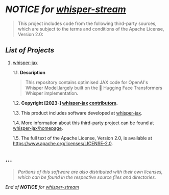 # _**NOTICE** for [whisper-stream](https://github.com/ksquarekumar/whisper-stream)_

> This project includes code from the following third-party sources, which are subject
> to the terms and conditions of the Apache License, Version 2.0:

## _List of Projects_

1. [whisper-jax](<(https://github.com/sanchit-gandhi/whisper-jax)>)

   1.1. **Description**

   > This repository contains optimised JAX code for OpenAI's Whisper Model,largely built on the 🤗 Hugging Face Transformers Whisper implementation.

   1.2. **Copyright [2023-] [whisper-jax](https://github.com/sanchit-gandhi/whisper-jax) [contributors](https://github.com/sanchit-gandhi/whisper-jax/graphs/contributors).**

   1.3. This product includes software developed at [whisper-jax](https://github.com/sanchit-gandhi/whisper-jax).

   1.4. More information about this third-party project can be found at [whisper-jax/homepage](https://github.com/sanchit-gandhi/whisper-jax).

   1.5. The full text of the Apache License, Version 2.0, is available at https://www.apache.org/licenses/LICENSE-2.0.

## ...

> _Portions of this software are also distributed with their own licenses, which can be found in the respective source files and directories._

_End of **NOTICE** for [whisper-stream](https://github.com/ksquarekumar/whisper-stream)_
